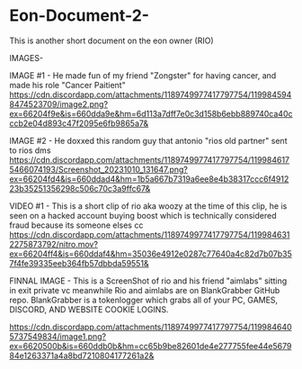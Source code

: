 # Eon-Document-2-
This is another short document on the eon owner (RIO)

IMAGES-

IMAGE #1 - He made fun of my friend "Zongster" for having cancer, and made his role "Cancer Paitient" 
https://cdn.discordapp.com/attachments/1189749977417797754/1199845948474523709/image2.png?ex=66204f9e&is=660dda9e&hm=6d113a7dff7e0c3d158b6ebb889740ca40cccb2e04d893c47f2095e6fb9865a7&

IMAGE #2 - He doxxed this random guy that antonio "rios old partner" sent to rios dms
https://cdn.discordapp.com/attachments/1189749977417797754/1199846175466074193/Screenshot_20231010_131647.png?ex=66204fd4&is=660ddad4&hm=1b5a667b7319a6ee8e4b38317ccc6f491223b35251356298c506c70c3a9ffc67&

VIDEO #1 - This is a short clip of rio aka woozy at the time of this clip, he is seen on a hacked account buying boost which is technically considered fraud because its someone elses cc
https://cdn.discordapp.com/attachments/1189749977417797754/1199846312275873792/nitro.mov?ex=66204ff4&is=660ddaf4&hm=35036e4912e0287c77640a4c82d7b07b357f4fe39335eeb364fb57dbbda59551&

FINNAL IMAGE - This is a ScreenShot of rio and his friend "aimlabs" sitting in exit private vc meanwhile Rio and aimlabs are on BlankGrabber GitHub repo.
BlankGrabber is a tokenlogger which grabs all of your PC, GAMES, DISCORD, AND WEBSITE COOKIE LOGINS.

https://cdn.discordapp.com/attachments/1189749977417797754/1199846405737549834/image1.png?ex=6620500b&is=660ddb0b&hm=cc65b9be82601de4e277755fee44e567984e1263371a4a8bd7210804177261a2&
